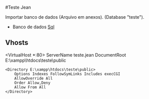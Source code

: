 #Teste Jean

Importar banco de dados (Arquivo em anexos). (Database "teste").

* Banco de dados [Sql](https://github.com/jeancarlosleal/teste/blob/master/docs/installation/teste.sql)

## Vhosts

<VirtualHost *:80>
    ServerName teste.jean
    DocumentRoot E:\xampp\htdocs\teste\public
	
    <Directory E:\xampp\htdocs\teste\public>
        Options Indexes FollowSymLinks Includes execCGI
        AllowOverride All
        Order Allow,Deny
        Allow From All
    </Directory>
</VirtualHost>

